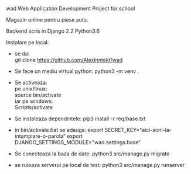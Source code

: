 wad
Web Application Development
Project for school

Magazin online pentru piese auto.



Backend scris in 
Django 2.2
Python3.6


Instalare pe local:   
- se da:  
	 git clone https://github.com/AlexInntekt/wad


- Se face un mediu virtual python:
python3 -m venv .

- Se activeaza:  
pe unix/linux:  
source bin/activate   
iar pe windows:  
Scripts/activate  

- Se instaleaza dependintele:
pip3 install -r req/base.txt

- in bin/activate.bat se adauga:
export SECRET_KEY="aici-scrii-la-intamplare-o-parola"
export DJANGO_SETTINGS_MODULE="wad.settings.base"

- Se conecteaza la baza de date:
python3 src/manage.py migrate

- se ruleaza serverul pe local de test:
python3 src/manage.py runserver
